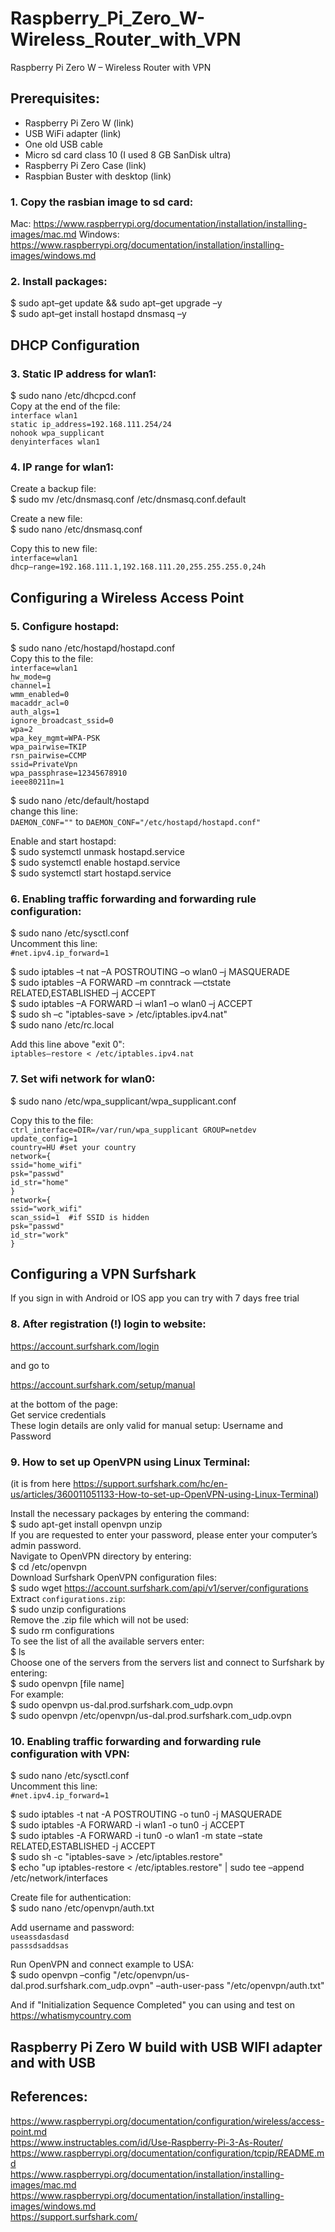 # Raspberry_Pi_Zero_W-Wireless_Router_with_VPN
Raspberry Pi Zero W – Wireless Router with VPN

## Prerequisites:
- Raspberry Pi Zero W (link) 
- USB WiFi adapter (link) 
- One old USB cable 
- Micro sd card class 10 (I used 8 GB SanDisk ultra) 
- Raspberry Pi Zero Case (link) 
- Raspbian Buster with desktop (link)

### 1. Copy the rasbian image to sd card:

Mac: https://www.raspberrypi.org/documentation/installation/installing-images/mac.md
Windows: https://www.raspberrypi.org/documentation/installation/installing-images/windows.md

### 2. Install packages:

$ sudo apt–get update && sudo apt–get upgrade –y<br>
$ sudo apt–get install hostapd dnsmasq –y<br>

## DHCP Configuration

### 3. Static IP address for wlan1:

$ sudo nano /etc/dhcpcd.conf<br>
Copy at the end of the file:<br>
`interface wlan1`<br>
`static ip_address=192.168.111.254/24`<br>
`nohook wpa_supplicant`<br>
`denyinterfaces wlan1`<br>

### 4. IP range for wlan1:

Create a backup file:<br>
$ sudo mv /etc/dnsmasq.conf /etc/dnsmasq.conf.default<br>

Create a new file:<br>
$ sudo nano /etc/dnsmasq.conf

Copy this to new file:<br>
`interface=wlan1`<br>
`dhcp–range=192.168.111.1,192.168.111.20,255.255.255.0,24h`<br>

## Configuring a Wireless Access Point

### 5. Configure hostapd:

$ sudo nano /etc/hostapd/hostapd.conf<br>
Copy this to the file:<br>
`interface=wlan1`<br>
`hw_mode=g`<br>
`channel=1`<br>
`wmm_enabled=0`<br>
`macaddr_acl=0`<br>
`auth_algs=1`<br>
`ignore_broadcast_ssid=0`<br>
`wpa=2`<br>
`wpa_key_mgmt=WPA-PSK`<br>
`wpa_pairwise=TKIP`<br>
`rsn_pairwise=CCMP`<br>
`ssid=PrivateVpn`<br>
`wpa_passphrase=12345678910`<br>
`ieee80211n=1`<br>

$ sudo nano /etc/default/hostapd<br>
change this line:<br>
`DAEMON_CONF=""` to `DAEMON_CONF="/etc/hostapd/hostapd.conf"`<br>

Enable and start hostapd:<br>
$ sudo systemctl unmask hostapd.service<br>
$ sudo systemctl enable hostapd.service<br>
$ sudo systemctl start hostapd.service<br>

### 6. Enabling traffic forwarding and forwarding rule configuration:

$ sudo nano /etc/sysctl.conf<br>
Uncomment this line:<br>
`#net.ipv4.ip_forward=1`<br>

$ sudo iptables –t nat –A POSTROUTING –o wlan0 –j MASQUERADE<br>
$ sudo iptables –A FORWARD –m conntrack —ctstate RELATED,ESTABLISHED –j ACCEPT<br>
$ sudo iptables –A FORWARD –i wlan1 –o wlan0 –j ACCEPT<br>
$ sudo sh –c "iptables-save > /etc/iptables.ipv4.nat"<br>
$ sudo nano /etc/rc.local<br>

Add this line above "exit 0":<br>
`iptables–restore < /etc/iptables.ipv4.nat`<br>

### 7. Set wifi network for wlan0:

$ sudo nano /etc/wpa_supplicant/wpa_supplicant.conf

Copy this to the file:<br>
`ctrl_interface=DIR=/var/run/wpa_supplicant GROUP=netdev`<br>
`update_config=1`<br>
`country=HU #set your country `<br>
`network={`<br>
&#09;`ssid="home_wifi"`<br>
&#09;`psk="passwd"`<br>
&#09;`id_str="home"`<br>
`}`<br>
`network={`<br>
&#09;`ssid="work_wifi"`<br>
&#09;`scan_ssid=1  #if SSID is hidden`<br>
&#09;`psk="passwd"`<br>
&#09;`id_str="work"`<br>
`}`<br>

## Configuring a VPN Surfshark

If you sign in with Android or IOS app you can try with 7 days free trial

### 8. After registration (!) login to website:

https://account.surfshark.com/login

and go to

https://account.surfshark.com/setup/manual

at the bottom of the page:<br>
Get service credentials<br>
These login details are only valid for manual setup: Username and Password<br>

### 9. How to set up OpenVPN using Linux Terminal:<br>
(it is from here https://support.surfshark.com/hc/en-us/articles/360011051133-How-to-set-up-OpenVPN-using-Linux-Terminal)

Install the necessary packages by entering the command:<br>
$ sudo apt-get install openvpn unzip<br>
  If you are requested to enter your password, please enter your computer’s admin password.<br>
  Navigate to OpenVPN directory by entering:<br>
$ cd /etc/openvpn<br>
  Download Surfshark OpenVPN configuration files:<br>
$ sudo wget https://account.surfshark.com/api/v1/server/configurations<br>
  Extract `configurations.zip`:<br>
$ sudo unzip configurations<br>
  Remove the .zip file which will not be used:<br>
$ sudo rm configurations<br>
  To see the list of all the available servers enter:<br>
$ ls<br>
  Choose one of the servers from the servers list and connect to Surfshark by entering:<br>
$ sudo openvpn [file name]<br>
  For example:<br>
$ sudo openvpn us-dal.prod.surfshark.com_udp.ovpn<br>
$ sudo openvpn /etc/openvpn/us-dal.prod.surfshark.com_udp.ovpn<br>

### 10. Enabling traffic forwarding and forwarding rule configuration with VPN:

$ sudo nano /etc/sysctl.conf<br>
Uncomment this line:<br>
`#net.ipv4.ip_forward=1`<br>

$ sudo iptables -t nat -A POSTROUTING -o tun0 -j MASQUERADE<br>
$ sudo iptables -A FORWARD -i wlan1 -o tun0 -j ACCEPT<br>
$ sudo iptables -A FORWARD -i tun0 -o wlan1 -m state –state RELATED,ESTABLISHED -j ACCEPT<br>
$ sudo sh -c "iptables-save > /etc/iptables.restore" <br>
$ echo "up iptables-restore < /etc/iptables.restore" | sudo tee –append /etc/network/interfaces<br>

Create file for authentication:<br>
$ sudo nano /etc/openvpn/auth.txt

Add username and password:<br>
`useassdasdasd`<br>
`passsdsaddsas`

Run OpenVPN and connect example to USA:<br>
$ sudo openvpn –config "/etc/openvpn/us-dal.prod.surfshark.com_udp.ovpn" –auth-user-pass "/etc/openvpn/auth.txt"

And if "Initialization Sequence Completed" you can using and test on https://whatismycountry.com

## Raspberry Pi Zero W build with USB WIFI adapter and with USB

## References:<br>
https://www.raspberrypi.org/documentation/configuration/wireless/access-point.md<br>
https://www.instructables.com/id/Use-Raspberry-Pi-3-As-Router/<br>
https://www.raspberrypi.org/documentation/configuration/tcpip/README.md<br>
https://www.raspberrypi.org/documentation/installation/installing-images/mac.md<br>
https://www.raspberrypi.org/documentation/installation/installing-images/windows.md<br>
https://support.surfshark.com/



